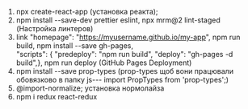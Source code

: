 1. npx create-react-app (установка реакта);
2. npm install --save-dev prettier eslint, npx mrm@2 lint-staged (Настройка
   линтеров)
3. link "homepage": "https://myusername.github.io/my-app", npm run build, npm
   install --save gh-pages, \
   "scripts": { "predeploy": "npm run build", "deploy": "gh-pages -d build",}, npm
   run deploy (GitHub Pages Deployment)
4. npm install --save prop-types (prop-types щоб вони працювали обовязково в
   папку js--- import PropTypes from 'prop-types';)
5. @import-normalize; установка нормолайза
6. npm i redux react-redux

<!--1. регистрируем свой профиль (если еще его нет) в
https://app.netlify.com/
2. создаем в корне проекта файл netlify.toml
с настройками:
[build]
publish = "build"
[[redirects]]
from = "/*"
to = "/index.html"
status = 200
3. устанавливаем локально командную строку netlify
npm install netlify-cli
4. устанавливаем связь со своим профилем Netlify
netlify login
или, если бъет ошибку, то
npm run netlify login
5. в скриптах меняем
"deploy": "gh-pages -d build"
на
  "predeploy": "npm run build",
"deploy": "netlify deploy -p"
не забываем удалить свойство
"homepage": "/",
6. запускаем деплой
npm run deploy
выбираем create new site
Enter
Enter
пишем имя, которое будет перед netlify.com
получаем ссылку на свой сайт из консоли или командой
netlify open --site
7. Радуемся, но не забываем
ссылку положить в репо:виктория_жест::оттенок_кожи_2: (отредактировано)  -->
